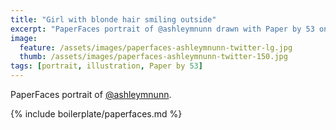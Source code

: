 ```yaml
---
title: "Girl with blonde hair smiling outside"
excerpt: "PaperFaces portrait of @ashleymnunn drawn with Paper by 53 on an iPad."
image: 
  feature: /assets/images/paperfaces-ashleymnunn-twitter-lg.jpg
  thumb: /assets/images/paperfaces-ashleymnunn-twitter-150.jpg
tags: [portrait, illustration, Paper by 53]
---
```


PaperFaces portrait of [@ashleymnunn](http://twitter.com/ashleymnunn).

{% include boilerplate/paperfaces.md %}